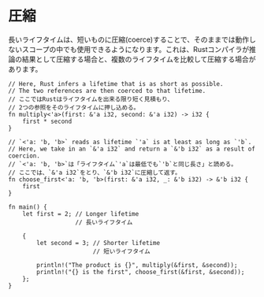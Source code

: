 <!--
# Coercion
-->
# 圧縮

<!--
A longer lifetime can be coerced into a shorter one 
so that it works inside a scope it normally wouldn't work in.
This comes in the form of inferred coercion by the Rust compiler,
and also in the form of declaring a lifetime difference:
-->
長いライフタイムは、短いものに圧縮(coerce)することで、そのままでは動作しないスコープの中でも使用できるようになります。これは、Rustコンパイラが推論の結果として圧縮する場合と、複数のライフタイムを比較して圧縮する場合があります。

```rust,editable
// Here, Rust infers a lifetime that is as short as possible.
// The two references are then coerced to that lifetime.
// ここではRustはライフタイムを出来る限り短く見積もり、
// 2つの参照をそのライフタイムに押し込める。
fn multiply<'a>(first: &'a i32, second: &'a i32) -> i32 {
    first * second
}

// `<'a: 'b, 'b>` reads as lifetime `'a` is at least as long as `'b`.
// Here, we take in an `&'a i32` and return a `&'b i32` as a result of coercion.
// `<'a: 'b, 'b>`は「ライフタイム`'a`は最低でも`'b`と同じ長さ」と読める。
// ここでは、`&'a i32`をとり、`&'b i32`に圧縮して返す。
fn choose_first<'a: 'b, 'b>(first: &'a i32, _: &'b i32) -> &'b i32 {
    first
}

fn main() {
    let first = 2; // Longer lifetime
                   // 長いライフタイム
    
    {
        let second = 3; // Shorter lifetime
                        // 短いライフタイム
        
        println!("The product is {}", multiply(&first, &second));
        println!("{} is the first", choose_first(&first, &second));
    };
}
```
